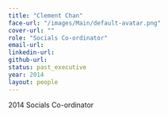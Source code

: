 ```yaml
---
title: "Clement Chan"
face-url: "/images/Main/default-avatar.png"
cover-url: ""
role: "Socials Co-ordinator"
email-url:
linkedin-url:
github-url:
status: past_executive
year: 2014
layout: people
---
```

2014 Socials Co-ordinator
